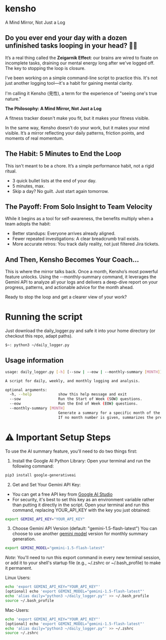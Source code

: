 # kensho
A Mind Mirror, Not Just a Log

## Do you ever end your day with a dozen unfinished tasks looping in your head? 🧠🔁
It’s a real thing called the **Zeigarnik Effect**: our brains are wired to fixate on incomplete tasks, draining our mental energy long after we've logged off. The key to stopping the loop is closure.

I’ve been working on a simple command-line script to practice this. It's not just another logging tool—it's a habit for gaining mental clarity.

I'm calling it Kensho (見性), a term for the experience of "seeing one's true nature."

**The Philosophy: A Mind Mirror, Not Just a Log**

A fitness tracker doesn't make you fit, but it makes your fitness visible.

In the same way, Kensho doesn't do your work, but it makes your mind visible. It’s a mirror reflecting your daily patterns, friction points, and moments of real momentum.

## The Habit: 5 Minutes to End the Loop
This isn't meant to be a chore. It’s a simple performance habit, not a rigid ritual.

- 3 quick bullet lists at the end of your day.
- 5 minutes, max.
- Skip a day? No guilt. Just start again tomorrow.

## The Payoff: From Solo Insight to Team Velocity
While it begins as a tool for self-awareness, the benefits multiply when a team adopts the habit:

- Better standups: Everyone arrives already aligned.
- Fewer repeated investigations: A clear breadcrumb trail exists.
- More accurate retros: You track daily reality, not just filtered Jira tickets.

## And Then, Kensho Becomes Your Coach...
This is where the mirror talks back. Once a month, Kensho’s most powerful feature unlocks. Using the --monthly-summary command, it leverages the Gemini API to analyze all your logs and delivers a deep-dive report on your progress, patterns, and actionable advice for the month ahead.

Ready to stop the loop and get a clearer view of your work?

# Running the script
Just download the daily_logger.py and safe it into your home directory (or checkout this repo, adapt paths).

```bash
$~: python3 ~/daily_logger.py
```

## Usage information

```bash
usage: daily_logger.py [-h] [--sow | --eow | --monthly-summary [MONTH]]

A script for daily, weekly, and monthly logging and analysis.

optional arguments:
  -h, --help            show this help message and exit
  --sow                 Run the Start of Week (SOW) questions.
  --eow                 Run the End of Week (EOW) questions.
  --monthly-summary [MONTH]
                        Generate a summary for a specific month of the current year (e.g., 5 for May).
                        If no month number is given, summarizes the previous full month.
```


# ⚠️ Important Setup Steps
To use the AI summary feature, you'll need to do two things first:

1. Install the Google AI Python Library: Open your terminal and run the following command:

```Bash
pip3 install google-generativeai
```

2. Get and Set Your Gemini API Key:

* You can get a free API key from [Google AI Studio](https://aistudio.google.com/app/apikey)
* For security, it's best to set this key as an environment variable rather than putting it directly in the script. Open your terminal and run this command, replacing YOUR_API_KEY with the key you just obtained:

```Bash
export GEMINI_API_KEY="YOUR_API_KEY"
```

3. Choose Gemini API Version (default: "gemini-1.5-flash-latest")
You can choose to use another [gemini model](https://ai.google.dev/gemini-api/docs/models) version for monthly summary generation.

```Bash
export GEMINI_MODEL="gemini-1.5-flash-latest"
```

_Note_: You'll need to run this export command in every new terminal session, or add it to your shell's startup file (e.g., ~/.zshrc or ~/.bash_profile) to make it permanent.


Linux Users:
```Bash
echo 'export GEMINI_API_KEY="YOUR_API_KEY"'
[optional] echo 'export GEMINI_MODEL="gemini-1.5-flash-latest"'
echo 'alias daily="python3 ~/daily_logger.py"' >> ~/.bash_profile
source ~/.bash_profile
```

Mac-Users:
```zsh
echo 'export GEMINI_API_KEY="YOUR_API_KEY"'
[optional] echo 'export GEMINI_MODEL="gemini-1.5-flash-latest"'
echo 'alias daily="python3 ~/daily_logger.py"' >> ~/.zshrc
source ~/.zshrc
```
